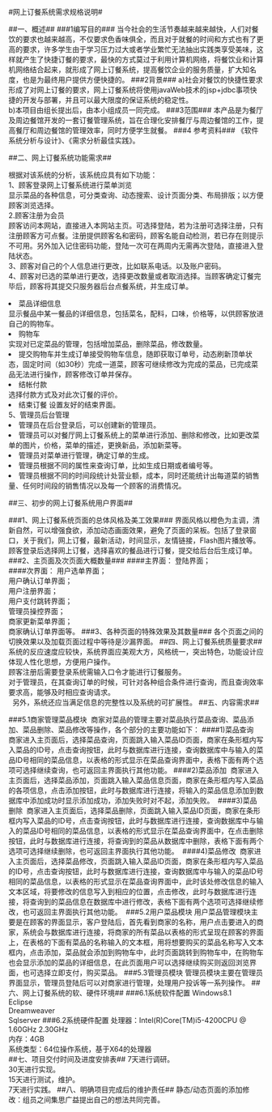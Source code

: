 #网上订餐系统需求规格说明#

##一、概述##
###1编写目的###
当今社会的生活节奏越来越来越快，人们对餐饮的要求也越来越高，不仅要求色香味俱全，而且对于就餐的时间和方式也有了更高的要求，许多学生由于学习压力过大或者学业繁忙无法抽出实践类享受美味，这样就产生了快捷订餐的要求，最快的方式莫过于利用计算机网络，将餐饮业和计算机网络结合起来，就形成了网上订餐系统，提高餐饮企业的服务质量，扩大知名度，也是为最终用户提供方便快捷的。
###2背景###
a)社会对餐饮的快捷性要求形成了对网上订餐的要求，网上订餐系统将使用javaWeb技术的jsp+jdbc事项快捷的开发与部署，并且可以最大限度的保证系统的稳定性。<br/>
b)本项目由组长提出后，由本小组成员一同完成。
###3范围###
本产品是为餐厅及周边餐馆开发的一套订餐管理系统，旨在合理化安排餐厅与周边餐馆的工作，提高餐厅和周边餐馆的管理效率，同时方便学生就餐。
###4 参考资料###
《软件系统分析与设计》、《需求分析最佳实践》。


##二、网上订餐系统功能需求##

根据对该系统的分析，该系统应具有如下功能：<br/>
1、顾客登录网上订餐系统进行菜单浏览<br/>
显示菜品的各种信息，可分类查询、动态搜索、设计页面分类、布局排版；以方便顾客浏览选择。 <br/>
2.顾客注册为会员<br/>
顾客访问本网站，直接进入本网站主页。可选择登陆，若为注册可选择注册，只有注册顾客方可点餐。注册提供顾客名和密码，顾客名能自动检测，若已存在则提示不可用。另外加入记住密码功能，登陆一次可在两周内无需再次登陆，直接进入登陆状态。<br/>
3、顾客对自己的个人信息进行更改，比如联系电话。以及账户密码。<br/>
4、顾客对已选的菜单进行更改，选择更改数量或者取消选择。当顾客确定订餐完毕后，顾客将其提交只服务器后台点餐系统，并生成订单。<br/>
<li>菜品详细信息 <br/>
显示餐品中某一餐品的详细信息，包括菜名，配料，口味，价格等，以供顾客放进自己的购物车。
<li>购物车 <br/>
实现对已定菜品的管理，包括增加菜品，删除菜品，修改数量。<br/>
<li>提交购物车并生成订单接受购物车信息，随即获取订单号，动态刷新顶单状态，固定时间（如30秒）完成一道菜，顾客可继续修改为完成的菜品，已完成菜品无法进行操作，顾客修改订单并保存。
<li>结帐付款 <br/>
选择付款方式及对此次订餐的评价。<br/>
<li>结束订餐 设置友好的结束界面。<br/>
5、管理员后台管理 <br/>
<li>管理员在后台登录后，可以创建新的管理员。<br/>
<li>管理员可以对餐厅网上订餐系统上的菜单进行添加、删除和修改，比如更改菜单的图片，价格，菜单的描述，更换新品，添加新菜等。 <br/>
<li>管理员对菜单进行管理，确定订单的生成。<br/>
<li>管理员根据不同的属性来查询订单，比如生成日期或者编号等。 <br/>
<li>管理员根据不同的时间段统计处营业额，成本，同时还能统计出每道菜的销售量、任何时间段的销售情况以及每一个顾客的消费情况。<br/>


##三、初步的网上订餐系统用户界面##

###1、网上订餐系统页面的总体风格及美工效果###
界面风格以橙色为主调，清新自然，可以增强食欲，添加动态画面效果，避免了页面的呆板。包括了登录窗口，关于我们，网上订餐，最新活动，时间显示，友情链接，Flash图片播放等。顾客登录后选择网上订餐，选择喜欢的餐品进行订餐，提交给后台后生成订单。
###2、主页面及次页面大概数量###
####主界面：
登陆界面；<br/>
####次界面：
用户选单界面；<br/>
用户确认订单界面；<br/>
用户注册界面；<br/>
用户支付跳转界面；<br/>
管理员操控界面；<br/>
商家更新菜单界面；<br/>
商家确认订单界面等。
###3、各种页面的特殊效果及其数量###
各个页面之间的切换效果以及加载页面过程中等待是沙漏界面。
##四、网上订餐系统质量要求##
系统的反应速度应较快，系统界面应美观大方，风格统一，突出特色，功能设计应体现人性化思想，方便用户操作。<br/>
顾客注册后需要登录系统需输入口令才能进行订餐服务。 <br/>
对于管理员，在其查询订单的时候，可针对各种组合条件进行查询，而且查询效率要求高，能够及时相应查询请求。<br/> 
另外，系统还应当满足信息的完整性以及系统的可扩展性。
##五、内容需求##

###5.1商家管理菜品模块 
商家对菜品的管理主要对菜品执行菜品查询、菜品添加、菜品删除、菜品修改等操作，各个部分的主要功能如下：
####1)菜品查询 
商家进入主页面后，选择菜品查询，页面跳入输入菜品ID页面，商家在条形框内写入菜品的ID号，点击查询按钮，此时与数据库进行连接，查询数据库中与输入的菜品ID号相同的菜品信息，以表格的形式显示在菜品查询界面中，表格下面有两个选项可选择继续查询，也可返回主界面执行其他功能。
####2)菜品添加 
商家进入主页面后，选择菜品添加，页面跳入输入菜品信息页面，商家在条形框内写入菜品的各项信息，点击添加按钮，此时与数据库进行连接，将输入的菜品信息添加到数据库中添加成功时显示添加成功，添加失败时对不起，添加失败。 
####3)菜品删除 
商家进入主页面后，选择菜品删除，页面跳入输入菜品ID页面，商家在条形框内写入菜品的ID号，点击查询按钮，此时与数据库进行连接，查询数据库中与输入的菜品ID号相同的菜品信息，以表格的形式显示在菜品查询界面中，在点击删除按钮，此时与数据库进行连接，将查询到的菜品从数据库中删除，表格下面有两个选项可选择继续删除，也可返回主界面执行其他功能。 
####4)菜品修改 
商家进入主页面后，选择菜品修改，页面跳入输入菜品ID页面，商家在条形框内写入菜品的ID号，点击查询按钮，此时与数据库进行连接，查询数据库中与输入的菜品ID号相同的菜品信息，以表格的形式显示在菜品查询界面中，此时该处修改信息的输入文本区域，将要修改的信息写入到相应的位置，点击修改，此时与数据库进行连接，将查询到的菜品信息在数据库中进行修改，表格下面有两个选项可选择继续修改，也可返回主界面执行其他功能。 
###5.2用户菜品模块
用户菜品管理模块主要是在顾客的界面显示，客户登陆后，首先看到商家的名称，用户点击要进入的商家，系统会与数据库进行连接，将商家的所有菜品以表格的形式呈现在顾客的界面上，在表格的下面有菜品的名称输入的文本框，用将想要购买的菜品名称写入文本框内，点击添加，菜品就会添加到购物车中，此时页面跳转到购物车中，在购物车也会显示添加的菜品的详细信息，在此页面用户可以选择继续购买则返回浏览界面，也可选择立即支付，购买菜品。
###5.3管理员模块
管理员模块主要在管理员界面显示，管理员登陆后可以对商家进行管理，处理用户投诉等一系列操作。
##六、网上订餐系统的软、硬件环境##
###6.1系统软件配置
Windows8.1<br/>
Eclipse<br/>
Dreamweaver<br/>
Sqlserver
###6.2系统硬件配置
处理器：Intel(R)Core(TM)i5-4200CPU @ 1.60GHz 2.30GHz<br/>
内存：4GB<br/>
系统类型：64位操作系统，基于X64的处理器<br/>
##七、项目交付时间及进度安排表##
7天进行调研。<br/>
30天进行实现。<br/>
15天进行测试，维护。<br/>
7天进行实践。
##八、明确项目完成后的维护责任##
静态/动态页面的添加修改：组员之间集思广益提出自己的想法共同完善。
